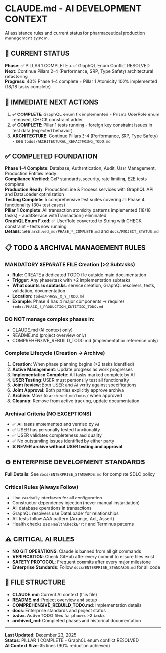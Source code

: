 # CLAUDE.md - AI DEVELOPMENT CONTEXT

AI assistance rules and current status for pharmaceutical production management system.

## 🚨 CURRENT STATUS
**Phase**: ✅ PILLAR 1 COMPLETE + ✅ GraphQL Enum Conflict RESOLVED  
**Next**: Continue Pillars 2-4 (Performance, SRP, Type Safety) architectural refactoring  
**Progress**: 40% Phase 1-4 complete + Pillar 1 Atomicity 100% implemented (18/18 tasks complete)

## 🎯 IMMEDIATE NEXT ACTIONS
1. **✅ COMPLETE**: GraphQL enum fix implemented - Prisma UserRole enum removed, CHECK constraint added  
2. **✅ COMPLETE**: Pillar 1 tests running - foreign key constraint issues in test data (expected behavior)  
3. **ARCHITECTURE**: Continue Pillars 2-4 (Performance, SRP, Type Safety) - see `todos/ARCHITECTURAL_REFACTORING_TODO.md`

## ✅ COMPLETED FOUNDATION
**Phase 1-4 Complete**: Database, Authentication, Audit, User Management, Production Entities ready  
**Compliance Verified**: GxP standards, security, rate limiting, E2E tests complete  
**Production Ready**: ProductionLine & Process services with GraphQL API and DataLoader optimization  
**Testing Complete**: 5 comprehensive test suites covering all Phase 4 functionality (30+ test cases)  
**Pillar 1 Complete**: All transaction atomicity patterns implemented (18/18 tasks) - auditService.withTransaction() eliminated  
**GraphQL Enum Fixed**: ✅ UserRole converted to String with CHECK constraint - tests now running  
**Details**: See `archived_md/PHASE_*_COMPLETE.md` and `docs/PROJECT_STATUS.md`

## 📋 TODO & ARCHIVAL MANAGEMENT RULES

### **MANDATORY SEPARATE FILE Creation (>2 Subtasks)**
- **Rule**: CREATE a dedicated TODO file outside main documentation
- **Trigger**: Any phase/task with >2 implementation subtasks
- **What counts as subtasks**: service creation, GraphQL resolvers, tests, validation, documentation
- **Location**: `todos/PHASE_X_Y_TODO.md`
- **Example**: Phase 4 has 4 major components → requires `todos/PHASE_4_PRODUCTION_ENTITIES_TODO.md`

### **DO NOT manage complex phases in:**
- CLAUDE.md (AI context only)
- README.md (project overview only)  
- COMPREHENSIVE_REBUILD_TODO.md (implementation reference only)

### **Complete Lifecycle (Creation → Archive)**
1. **Creation**: When phase planning begins (>2 tasks identified)
2. **Active Management**: Update progress as work progresses
3. **Implementation Complete**: All tasks marked complete by AI
4. **USER Testing**: USER must personally test all functionality
5. **Joint Review**: Both USER and AI verify against specifications
6. **Joint Approval**: Both parties explicitly approve archival
7. **Archive**: Move to `archived_md/todos/` when approved
8. **Cleanup**: Remove from active tracking, update documentation

### **Archival Criteria (NO EXCEPTIONS)**
- ✅ All tasks implemented and verified by AI
- ✅ USER has personally tested functionality
- ✅ USER validates completeness and quality
- ✅ No outstanding issues identified by either party
- ❌ **NEVER archive without USER testing and approval**

## ⚙️ ENTERPRISE DEVELOPMENT STANDARDS
**Full Details**: See `docs/ENTERPRISE_STANDARDS.md` for complete SDLC policy

### **Critical Rules (Always Follow)**
- Use `readonly` interfaces for all configuration
- Constructor dependency injection (never manual instantiation)
- All database operations in transactions
- GraphQL resolvers use DataLoader for relationships
- All tests follow AAA pattern (Arrange, Act, Assert)
- Health checks use `HealthCheckError` and Terminus patterns

## ⚠️ CRITICAL AI RULES
- **NO GIT OPERATIONS**: Claude is banned from all git commands
- **VERIFICATION**: Check GitHub after every commit to ensure files exist
- **SAFETY PROTOCOL**: Frequent commits after every major milestone
- **Enterprise Standards**: Follow `docs/ENTERPRISE_STANDARDS.md` for all code

## 📁 FILE STRUCTURE
- **CLAUDE.md**: Current AI context (this file)
- **README.md**: Project overview and setup
- **COMPREHENSIVE_REBUILD_TODO.md**: Implementation details
- **docs**: Enterprise standards and project status
- **todos**: Active TODO files for phases >2 tasks
- **archived_md**: Completed phases and historical documentation

---

**Last Updated**: December 23, 2025  
**Status**: PILLAR 1 COMPLETE - GraphQL enum conflict RESOLVED  
**AI Context Size**: 85 lines (90% reduction achieved)
